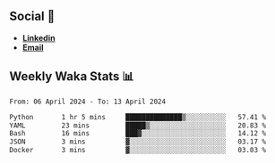 ## Social 🔗

- [**Linkedin**](https://www.linkedin.com/in/trevorward001/)
- **<a href="mailto:trevorward001@gmail.com">Email<a>**

## Weekly Waka Stats 📊
<!--START_SECTION:waka-->

```txt
From: 06 April 2024 - To: 13 April 2024

Python       1 hr 5 mins     ██████████████▒░░░░░░░░░░   57.41 %
YAML         23 mins         █████▒░░░░░░░░░░░░░░░░░░░   20.83 %
Bash         16 mins         ███▓░░░░░░░░░░░░░░░░░░░░░   14.12 %
JSON         3 mins          ▓░░░░░░░░░░░░░░░░░░░░░░░░   03.17 %
Docker       3 mins          ▓░░░░░░░░░░░░░░░░░░░░░░░░   03.03 %
```

<!--END_SECTION:waka-->

<!--

Here are some ideas to get you started:

- 🔭 I’m currently working on (way to add branches committed on)
- 🌱 I’m currently learning Web Frameworks and Machine Learning! (Lisp, JS (react & angular), Python, and __)
- 💬 Ask me about ...
- 📫 How to reach me: 
- 😄 Pronouns: He/Him/His
- ⚡ Fun fact: ...

that-recsys-lab
-->
